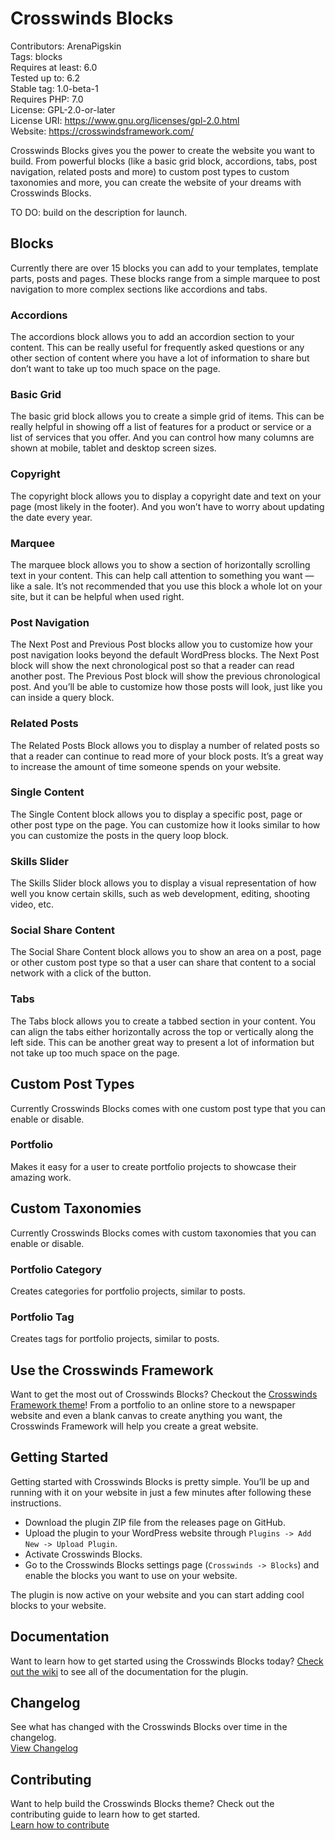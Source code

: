 # Crosswinds Blocks
Contributors:      ArenaPigskin  
Tags:              blocks  
Requires at least: 6.0  
Tested up to:      6.2  
Stable tag:        1.0-beta-1  
Requires PHP:      7.0  
License:           GPL-2.0-or-later  
License URI:       https://www.gnu.org/licenses/gpl-2.0.html  
Website:           https://crosswindsframework.com/

Crosswinds Blocks gives you the power to create the website you want to build. From powerful blocks (like a basic grid block, accordions, tabs, post navigation, related posts and more) to custom post types to custom taxonomies and more, you can create the website of your dreams with Crosswinds Blocks.

TO DO: build on the description for launch.

## Blocks
Currently there are over 15 blocks you can add to your templates, template parts, posts and pages. These blocks range from a simple marquee to post navigation to more complex sections like accordions and tabs.

### Accordions
The accordions block allows you to add an accordion section to your content. This can be really useful for frequently asked questions or any other section of content where you have a lot of information to share but don’t want to take up too much space on the page.

### Basic Grid
The basic grid block allows you to create a simple grid of items. This can be really helpful in showing off a list of features for a product or service or a list of services that you offer. And you can control how many columns are shown at mobile, tablet and desktop screen sizes.

### Copyright
The copyright block allows you to display a copyright date and text on your page (most likely in the footer). And you won’t have to worry about updating the date every year.

### Marquee
The marquee block allows you to show a section of horizontally scrolling text in your content. This can help call attention to something you want — like a sale. It’s not recommended that you use this block a whole lot on your site, but it can be helpful when used right.

### Post Navigation
The Next Post and Previous Post blocks allow you to customize how your post navigation looks beyond the default WordPress blocks. The Next Post block will show the next chronological post so that a reader can read another post. The Previous Post block will show the previous chronological post. And you’ll be able to customize how those posts will look, just like you can inside a query block.

### Related Posts
The Related Posts Block allows you to display a number of related posts so that a reader can continue to read more of your block posts. It’s a great way to increase the amount of time someone spends on your website.

### Single Content
The Single Content block allows you to display a specific post, page or other post type on the page. You can customize how it looks similar to how you can customize the posts in the query loop block.

### Skills Slider
The Skills Slider block allows you to display a visual representation of how well you know certain skills, such as web development, editing, shooting video, etc.

### Social Share Content
The Social Share Content block allows you to show an area on a post, page or other custom post type so that a user can share that content to a social network with a click of the button.

### Tabs
The Tabs block allows you to create a tabbed section in your content. You can align the tabs either horizontally across the top or vertically along the left side. This can be another great way to present a lot of information but not take up too much space on the page.

## Custom Post Types
Currently Crosswinds Blocks comes with one custom post type that you can enable or disable.

### Portfolio
Makes it easy for a user to create portfolio projects to showcase their amazing work.

## Custom Taxonomies
Currently Crosswinds Blocks comes with custom taxonomies that you can enable or disable.

### Portfolio Category
Creates categories for portfolio projects, similar to posts.

### Portfolio Tag
Creates tags for portfolio projects, similar to posts.

## Use the Crosswinds Framework
Want to get the most out of Crosswinds Blocks? Checkout the [Crosswinds Framework theme](https://github.com/JMWebDevelopment/crosswinds-framework)! From a portfolio to an online store to a newspaper website and even a blank canvas to create anything you want, the Crosswinds Framework will help you create a great website.

## Getting Started
Getting started with Crosswinds Blocks is pretty simple. You’ll be up and running with it on your website in just a few minutes after following these instructions.

- Download the plugin ZIP file from the releases page on GitHub.
- Upload the plugin to your WordPress website through `Plugins -> Add New -> Upload Plugin`.
- Activate Crosswinds Blocks.
- Go to the Crosswinds Blocks settings page (`Crosswinds -> Blocks`) and enable the blocks you want to use on your website.

The plugin is now active on your website and you can start adding cool blocks to your website.

## Documentation
Want to learn how to get started using the Crosswinds Blocks today? [Check out the wiki](https://github.com/JMWebDevelopment/crosswinds-blocks/wiki) to see all of the documentation for the plugin.

## Changelog
See what has changed with the Crosswinds Blocks over time in the changelog.  
[View Changelog](CHANGELOG.md)

## Contributing
Want to help build the Crosswinds Blocks theme? Check out the contributing guide to learn how to get started.  
[Learn how to contribute](CONTRIBUTING.md)
